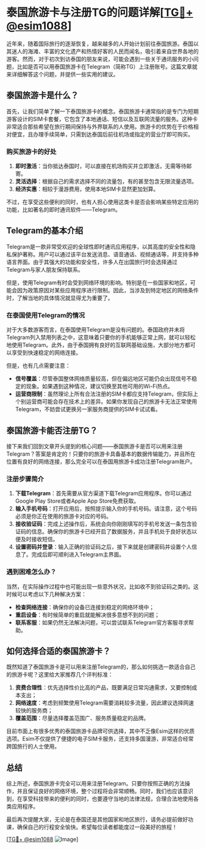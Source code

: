 # 泰国旅游卡与注册TG的问题详解[[TG💪+ @esim1088](https://t.me/s/esim1088)]

近年来，随着国际旅行的逐渐恢复，越来越多的人开始计划前往泰国旅游。泰国以其迷人的海滩、丰富的文化遗产和热情好客的人民而闻名，吸引着来自世界各地的游客。然而，对于初次到访泰国的朋友来说，可能会遇到一些关于通讯服务的小问题，比如是否可以用泰国旅游卡在Telegram（简称TG）上注册账号。这篇文章就来详细解答这个问题，并提供一些实用的建议。

## 泰国旅游卡是什么？

首先，让我们简单了解一下泰国旅游卡的概念。泰国旅游卡通常指的是专门为短期游客设计的SIM卡套餐，它包含了本地通话、短信以及互联网流量的服务。这种卡非常适合那些希望在旅行期间保持与外界联系的人使用。旅游卡的优势在于价格相对便宜，且办理手续简单，只需到达泰国后前往机场或指定的营业厅即可购买。

### 购买旅游卡的好处

1. **即时激活**：当你抵达泰国时，可以直接在机场购买并立即激活，无需等待邮寄。
2. **灵活选择**：根据自己的需求选择不同的流量包，有的甚至包含无限流量选项。
3. **经济实惠**：相较于漫游费用，使用本地SIM卡显然更加划算。

不过，在享受这些便利的同时，也有人担心使用这类卡是否会影响某些特定应用的功能，比如著名的即时通讯软件——Telegram。

## Telegram的基本介绍

Telegram是一款非常受欢迎的全球性即时通讯应用程序，以其高度的安全性和隐私保护著称。用户可以通过该平台发送消息、语音通话、视频通话等，并支持多种语言界面。由于其强大的功能和安全性，许多人在出国旅行时会选择通过Telegram与家人朋友保持联系。

但是，使用Telegram有时会受到网络环境的影响。特别是在一些国家和地区，可能会因为政策原因对某些应用程序进行限制。因此，当涉及到特定地区的网络条件时，了解当地的具体情况就显得尤为重要了。

### 在泰国使用Telegram的情况

对于大多数游客而言，在泰国使用Telegram是没有问题的。泰国政府并未将Telegram列入禁用列表之中，这意味着只要你的手机能够正常上网，就可以轻松地使用Telegram。此外，由于泰国拥有良好的互联网基础设施，大部分地方都可以享受到快速稳定的网络连接。

但是，也有几点需要注意：

- **信号覆盖**：尽管泰国整体网络质量较高，但在偏远地区可能仍会出现信号不稳定的现象。如果遇到这种情况，建议切换至其他可用的Wi-Fi热点。
- **运营商限制**：虽然理论上所有合法注册的SIM卡都应支持Telegram，但实际上个别运营商可能会存在技术上的差异。如果你发现自己的旅游卡无法正常使用Telegram，不妨尝试更换另一家服务商提供的SIM卡试试看。

## 泰国旅游卡能否注册TG？

接下来我们回到文章开头提到的核心问题——泰国旅游卡是否可以用来注册Telegram？答案是肯定的！只要你的旅游卡具备基本的数据传输能力，并且所在位置有良好的网络连接，那么完全可以在泰国用旅游卡成功注册Telegram账户。

### 注册步骤简介

1. **下载Telegram**：首先需要从官方渠道下载Telegram应用程序。你可以通过Google Play Store或者Apple App Store免费获取。
2. **输入手机号码**：打开应用后，按照提示输入你的手机号码。请注意，这个号码必须是你正在使用的旅游卡对应的号码。
3. **接收验证码**：完成上述操作后，系统会向你刚刚填写的手机号发送一条包含验证码的信息。确保你的旅游卡已经开启了数据服务，并且手机处于良好状态以便及时接收短信。
4. **设置密码并登录**：输入正确的验证码之后，接下来就是创建密码并设置个人信息了。完成后即可顺利进入Telegram主界面。

### 遇到困难怎么办？

当然，在实际操作过程中也可能出现一些意外状况，比如收不到验证码之类的。这时候可以考虑以下几种解决方案：

- **检查网络连接**：确保你的设备已连接到稳定的网络环境中；
- **重启设备**：有时候简单的重启就能解决很多意想不到的问题；
- **联系客服**：如果仍然无法解决问题，可以尝试联系Telegram官方客服寻求帮助。

## 如何选择合适的泰国旅游卡？

既然知道了泰国旅游卡是可以用来注册Telegram的，那么如何挑选一款适合自己的旅游卡呢？这里给大家推荐几个评判标准：

1. **资费合理性**：优先选择性价比高的产品，既要满足日常沟通需求，又要控制成本支出；
2. **网络速度**：考虑到频繁使用Telegram需要消耗较多流量，因此建议选择网速较快的服务商；
3. **覆盖范围**：尽量选择覆盖范围广、服务质量稳定的品牌。

目前市面上有很多优秀的泰国旅游卡品牌可供选择，其中不乏像Esim这样的优质选项。Esim不仅提供了便捷的电子SIM卡服务，还支持多国漫游，非常适合经常跨国旅行的人士使用。

## 总结

综上所述，泰国旅游卡完全可以用来注册Telegram。只要你按照正确的方法操作，并且保证良好的网络环境，整个过程将会非常顺畅。同时，我们也应该意识到，在享受科技带来的便利的同时，也要遵守当地的法律法规，合理合法地使用各类应用程序。

最后再次提醒大家，无论是在泰国还是其他国家和地区旅行，请务必提前做好功课，确保自己的行程安全愉快。希望每位读者都能度过一段美好的旅程！

[[TG💪+ @esim1088](https://t.me/s/esim1088) ![Image](https://i.postimg.cc/4NQfJmqS/Snipaste-2025-05-13-00-14-12.png)]